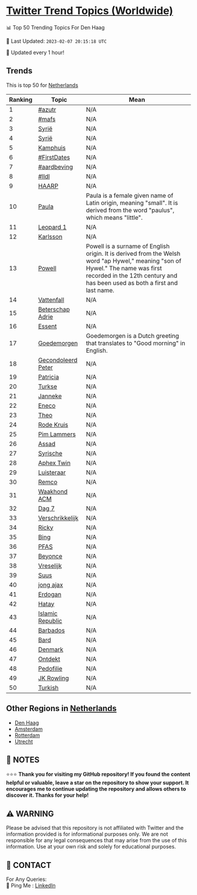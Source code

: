 [Twitter Trend Topics (Worldwide)](https://github.com/ErcinDedeoglu/Twitter-Trend-Topics)
==========


📊 Top 50 Trending Topics For Den Haag

📆 Last Updated: `2023-02-07 20:15:18 UTC`

🔧 Updated every 1 hour!


## Trends

This is top 50 for [Netherlands](</Netherlands>)

| Ranking | Topic | Mean |
| ------- | ------------ | ------------ |
| 1 | [#azutr](http://twitter.com/search?q=%23azutr) | N/A |
| 2 | [#mafs](http://twitter.com/search?q=%23mafs) | N/A |
| 3 | [Syrië](http://twitter.com/search?q=Syri%c3%ab) | N/A |
| 4 | [Syrië](http://twitter.com/search?q=Syri%c3%ab) | N/A |
| 5 | [Kamphuis](http://twitter.com/search?q=Kamphuis) | N/A |
| 6 | [#FirstDates](http://twitter.com/search?q=%23FirstDates) | N/A |
| 7 | [#aardbeving](http://twitter.com/search?q=%23aardbeving) | N/A |
| 8 | [#lldl](http://twitter.com/search?q=%23lldl) | N/A |
| 9 | [HAARP](http://twitter.com/search?q=HAARP) | N/A |
| 10 | [Paula](http://twitter.com/search?q=Paula) | Paula is a female given name of Latin origin, meaning "small". It is derived from the word "paulus", which means "little". |
| 11 | [Leopard 1](http://twitter.com/search?q=Leopard+1) | N/A |
| 12 | [Karlsson](http://twitter.com/search?q=Karlsson) | N/A |
| 13 | [Powell](http://twitter.com/search?q=Powell) | Powell is a surname of English origin. It is derived from the Welsh word "ap Hywel," meaning "son of Hywel." The name was first recorded in the 12th century and has been used as both a first and last name. |
| 14 | [Vattenfall](http://twitter.com/search?q=Vattenfall) | N/A |
| 15 | [Beterschap Adrie](http://twitter.com/search?q=Beterschap+Adrie) | N/A |
| 16 | [Essent](http://twitter.com/search?q=Essent) | N/A |
| 17 | [Goedemorgen](http://twitter.com/search?q=Goedemorgen) | Goedemorgen is a Dutch greeting that translates to "Good morning" in English. |
| 18 | [Gecondoleerd Peter](http://twitter.com/search?q=Gecondoleerd+Peter) | N/A |
| 19 | [Patricia](http://twitter.com/search?q=Patricia) | N/A |
| 20 | [Turkse](http://twitter.com/search?q=Turkse) | N/A |
| 21 | [Janneke](http://twitter.com/search?q=Janneke) | N/A |
| 22 | [Eneco](http://twitter.com/search?q=Eneco) | N/A |
| 23 | [Theo](http://twitter.com/search?q=Theo) | N/A |
| 24 | [Rode Kruis](http://twitter.com/search?q=Rode+Kruis) | N/A |
| 25 | [Pim Lammers](http://twitter.com/search?q=Pim+Lammers) | N/A |
| 26 | [Assad](http://twitter.com/search?q=Assad) | N/A |
| 27 | [Syrische](http://twitter.com/search?q=Syrische) | N/A |
| 28 | [Aphex Twin](http://twitter.com/search?q=Aphex+Twin) | N/A |
| 29 | [Luisteraar](http://twitter.com/search?q=Luisteraar) | N/A |
| 30 | [Remco](http://twitter.com/search?q=Remco) | N/A |
| 31 | [Waakhond ACM](http://twitter.com/search?q=Waakhond+ACM) | N/A |
| 32 | [Dag 7](http://twitter.com/search?q=Dag+7) | N/A |
| 33 | [Verschrikkelijk](http://twitter.com/search?q=Verschrikkelijk) | N/A |
| 34 | [Ricky](http://twitter.com/search?q=Ricky) | N/A |
| 35 | [Bing](http://twitter.com/search?q=Bing) | N/A |
| 36 | [PFAS](http://twitter.com/search?q=PFAS) | N/A |
| 37 | [Beyonce](http://twitter.com/search?q=Beyonce) | N/A |
| 38 | [Vreselijk](http://twitter.com/search?q=Vreselijk) | N/A |
| 39 | [Suus](http://twitter.com/search?q=Suus) | N/A |
| 40 | [jong ajax](http://twitter.com/search?q=jong+ajax) | N/A |
| 41 | [Erdogan](http://twitter.com/search?q=Erdogan) | N/A |
| 42 | [Hatay](http://twitter.com/search?q=Hatay) | N/A |
| 43 | [Islamic Republic](http://twitter.com/search?q=Islamic+Republic) | N/A |
| 44 | [Barbados](http://twitter.com/search?q=Barbados) | N/A |
| 45 | [Bard](http://twitter.com/search?q=Bard) | N/A |
| 46 | [Denmark](http://twitter.com/search?q=Denmark) | N/A |
| 47 | [Ontdekt](http://twitter.com/search?q=Ontdekt) | N/A |
| 48 | [Pedofilie](http://twitter.com/search?q=Pedofilie) | N/A |
| 49 | [JK Rowling](http://twitter.com/search?q=JK+Rowling) | N/A |
| 50 | [Turkish](http://twitter.com/search?q=Turkish) | N/A |



## Other Regions in [Netherlands](</Netherlands>)

* [Den Haag](</Netherlands/Den Haag.md>)
* [Amsterdam](</Netherlands/Amsterdam.md>)
* [Rotterdam](</Netherlands/Rotterdam.md>)
* [Utrecht](</Netherlands/Utrecht.md>)



## 📝 NOTES

⭐⭐⭐ **Thank you for visiting my GitHub repository! If you found the content helpful or valuable, leave a star on the repository to show your support. It encourages me to continue updating the repository and allows others to discover it. Thanks for your help!**


## ⚠️ WARNING

Please be advised that this repository is not affiliated with Twitter and the information provided is for informational purposes only. We are not responsible for any legal consequences that may arise from the use of this information. Use at your own risk and solely for educational purposes.


## 📨 CONTACT

 For Any Queries:  
            🏓 Ping Me : [LinkedIn](https://www.linkedin.com/in/ercindedeoglu/)
